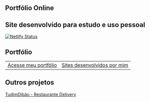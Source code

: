 ## Portfólio Online
## Site desenvolvido para estudo e uso pessoal

[![Netlify Status](https://api.netlify.com/api/v1/badges/6c603e37-1e5d-477c-96b0-3f20cad51126/deploy-status)](https://app.netlify.com/sites/pedromartins/deploys)

<h2>Portfólio</h2>
<table>
	<tbody>
		<tr>
			<td><a href="https://pedromartins.dev" target="_blank">Acesse meu portfólio</a></td>
			<td><a href="https://pedromartins.dev/projetos-web.html" target="_blank">Sites desenvolvidos por mim</a></td>
		</tr>
	</tbody>
</table>

## Outros projetos
<table>
	<tbody>
		<tr><a href="https://tudimdibao.000webhostapp.com" target="_blank">TudimDibão - Restaurante Delivery</a></tr>
	</tbody>
</table>